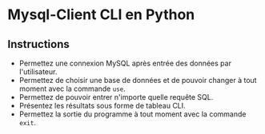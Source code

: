 # Mysql-Client CLI en Python

## Instructions

- Permettez une connexion MySQL après entrée des données par l'utilisateur.
- Permettez de choisir une base de données et de pouvoir changer à tout moment avec la commande `use`.
- Permettez de pouvoir entrer n'importe quelle requête SQL.
- Présentez les résultats sous forme de tableau CLI.
- Permettez la sortie du programme à tout moment avec la commande `exit`.